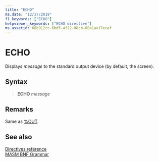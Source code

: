 ```yaml
---
title: "ECHO"
ms.date: "12/17/2019"
f1_keywords: ["ECHO"]
helpviewer_keywords: ["ECHO directive"]
ms.assetid: 68b912cc-6bd3-4f22-88cb-00a1aa17ecaf
---
```

# ECHO

Displays *message* to the standard output device (by default, the screen).

## Syntax

> **ECHO** *message*

## Remarks

Same as [%OUT](../../assembler/masm/percent-out.md).

## See also

[Directives reference](directives-reference.md)<br/>
[MASM BNF Grammar](masm-bnf-grammar.md)
